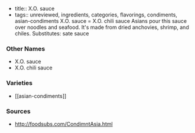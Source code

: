 - title:: X.O. sauce
- tags:: unreviewed, ingredients, categories, flavorings, condiments, asian-condiments
X.O. sauce = X.O. chili sauce Asians pour this sauce over noodles and seafood. It's made from dried anchovies, shrimp, and chiles. Substitutes: sate sauce

### Other Names

* X.O. sauce
* X.O. chili sauce

### Varieties

* [[asian-condiments]]

### Sources
* http://foodsubs.com/CondimntAsia.html
